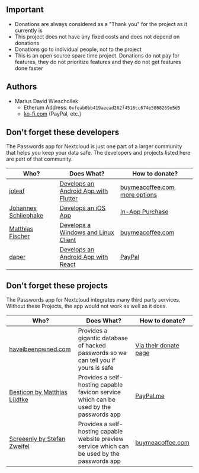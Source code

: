 ## Important
- Donations are always considered as a "Thank you" for the project as it currently is
- This project does not have any fixed costs and does not depend on donations
- Donations go to individual people, not to the project
- This is an open source spare time project. Donations do not pay for features, they do not prioritize features and they do not get features done faster

## Authors
- Marius David Wieschollek
  - Etherum Address: `0xfeab0bb419aeead202f4516cc674e5868269e5d5`
  - [ko-fi.com](https://ko-fi.com/mariusdavid) (PayPal, etc.)

## Don't forget these developers
The Passwords app for Nextcloud is just one part of a larger community that helps you keep your data safe.
The developers and projects listed here are part of that community.

| Who? | Does What? | How to donate? |
| --- | --- | --- |
| [joleaf](https://gitlab.com/joleaf) | [Develops an Android App with Flutter](https://gitlab.com/joleaf/nc-passwords-app) | [buymeacoffee.com](https://www.buymeacoffee.com/joleaf), [more options](https://gitlab.com/joleaf/nc-passwords-app#donate) |
| [Johannes Schliephake](https://github.com/johannes-schliephake) | [Develops an iOS App](https://github.com/johannes-schliephake/nextcloud-passwords-ios) | [In-App Purchase](https://apps.apple.com/app/id1546212226) |
| [Matthias Fischer](https://gitlab.com/j0chn) | [Develops a Windows and Linux Client](https://gitlab.com/j0chn/nextcloud_password_client) | [buymeacoffee.com](https://www.buymeacoffee.com/j0chn) |
| [daper](https://github.com/daper) | [Develops an Android App with React](https://github.com/daper/nextcloud-passwords-app) | [PayPal](https://paypal.me/daper) |

## Don't forget these projects
The Passwords app for Nextcloud integrates many third party services.
Without these Projects, the app would not work as well as it does.

| Who? | Does What? | How to donate? |
| --- | --- | --- |
| [haveibeenpwned.com](https://haveibeenpwned.com/About) | Provides a gigantic database of hacked passwords so we can tell you if yours is safe | [Via their donate page](https://haveibeenpwned.com/Donate) |
| [Besticon by Matthias Lüdtke](https://github.com/mat/besticon) | Provides a self-hosting capable favicon service which can be used by the passwords app | [PayPal.me](https://paypal.me/matthiasluedtke) |
| [Screeenly by Stefan Zweifel](http://screeenly.com/) | Provides a self-hosting capable website preview service which can be used by the passwords app | [buymeacoffee.com](https://buymeacoff.ee/3oQ64YW) |